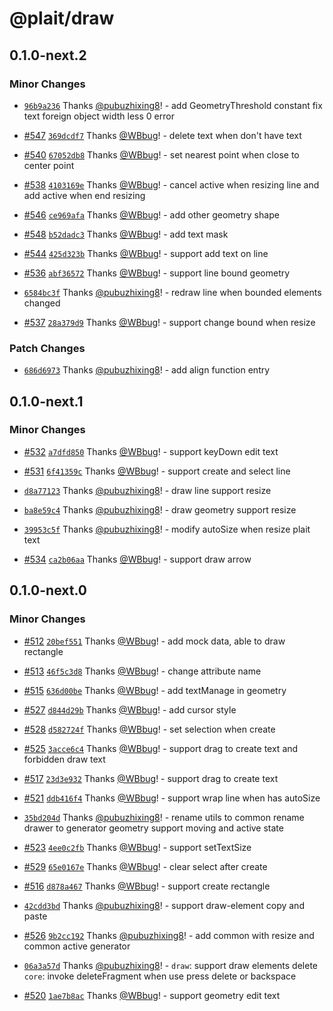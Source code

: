 # @plait/draw

## 0.1.0-next.2

### Minor Changes

-   [`96b9a236`](https://github.com/worktile/plait/commit/96b9a236b52207766627bbca357b64957e9e4c37) Thanks [@pubuzhixing8](https://github.com/pubuzhixing8)! - add GeometryThreshold constant
    fix text foreign object width less 0 error

*   [#547](https://github.com/worktile/plait/pull/547) [`369dcdf7`](https://github.com/worktile/plait/commit/369dcdf789f8f60cac144e483c761a5dc0006707) Thanks [@WBbug](https://github.com/WBbug)! - delete text when don't have text

-   [#540](https://github.com/worktile/plait/pull/540) [`67052db8`](https://github.com/worktile/plait/commit/67052db87e352fbf691ad2bc0904b22d3f2e1b86) Thanks [@WBbug](https://github.com/WBbug)! - set nearest point when close to center point

*   [#538](https://github.com/worktile/plait/pull/538) [`4103169e`](https://github.com/worktile/plait/commit/4103169e769bb833166d131386cd4fd0116490de) Thanks [@WBbug](https://github.com/WBbug)! - cancel active when resizing line and add active when end resizing

-   [#546](https://github.com/worktile/plait/pull/546) [`ce969afa`](https://github.com/worktile/plait/commit/ce969afabb146f3d0be01083e59c28f868d16a3c) Thanks [@WBbug](https://github.com/WBbug)! - add other geometry shape

*   [#548](https://github.com/worktile/plait/pull/548) [`b52dadc3`](https://github.com/worktile/plait/commit/b52dadc3ca405b343bd8f48d8cb2d95776df9f2e) Thanks [@WBbug](https://github.com/WBbug)! - add text mask

-   [#544](https://github.com/worktile/plait/pull/544) [`425d323b`](https://github.com/worktile/plait/commit/425d323ba02873f709cf5a41698bec197342485a) Thanks [@WBbug](https://github.com/WBbug)! - support add text on line

*   [#536](https://github.com/worktile/plait/pull/536) [`abf36572`](https://github.com/worktile/plait/commit/abf365723493220ae3c06461a93a38935272e1c7) Thanks [@WBbug](https://github.com/WBbug)! - support line bound geometry

-   [`6584bc3f`](https://github.com/worktile/plait/commit/6584bc3ffd5370c6409267ec2a2ab610809e9227) Thanks [@pubuzhixing8](https://github.com/pubuzhixing8)! - redraw line when bounded elements changed

*   [#537](https://github.com/worktile/plait/pull/537) [`28a379d9`](https://github.com/worktile/plait/commit/28a379d965550c11c32bd24ab09b71d9ed8eca3b) Thanks [@WBbug](https://github.com/WBbug)! - support change bound when resize

### Patch Changes

-   [`686d6973`](https://github.com/worktile/plait/commit/686d697307738441a6040fb7fe25eefd4da0f062) Thanks [@pubuzhixing8](https://github.com/pubuzhixing8)! - add align function entry

## 0.1.0-next.1

### Minor Changes

-   [#532](https://github.com/worktile/plait/pull/532) [`a7dfd850`](https://github.com/worktile/plait/commit/a7dfd850732c43f99aaff4e336bcda16768b93c0) Thanks [@WBbug](https://github.com/WBbug)! - support keyDown edit text

*   [#531](https://github.com/worktile/plait/pull/531) [`6f41359c`](https://github.com/worktile/plait/commit/6f41359c5e20162e0ce92eb34f9e0b396905d0df) Thanks [@WBbug](https://github.com/WBbug)! - support create and select line

-   [`d8a77123`](https://github.com/worktile/plait/commit/d8a771232a4fc8539abc2408646b55834af2b00c) Thanks [@pubuzhixing8](https://github.com/pubuzhixing8)! - draw line support resize

*   [`ba8e59c4`](https://github.com/worktile/plait/commit/ba8e59c4c6c7180ea3b9b7ec31a58075dd57f1ff) Thanks [@pubuzhixing8](https://github.com/pubuzhixing8)! - draw geometry support resize

-   [`39953c5f`](https://github.com/worktile/plait/commit/39953c5f8cac3f62b8418a9e46e33868c2b79794) Thanks [@pubuzhixing8](https://github.com/pubuzhixing8)! - modify autoSize when resize plait text

*   [#534](https://github.com/worktile/plait/pull/534) [`ca2b06aa`](https://github.com/worktile/plait/commit/ca2b06aaad052f352c56f1b323f721d35fd2c854) Thanks [@WBbug](https://github.com/WBbug)! - support draw arrow

## 0.1.0-next.0

### Minor Changes

-   [#512](https://github.com/worktile/plait/pull/512) [`20bef551`](https://github.com/worktile/plait/commit/20bef551c247029b99008b7eb79be632c088a981) Thanks [@WBbug](https://github.com/WBbug)! - add mock data, able to draw rectangle

*   [#513](https://github.com/worktile/plait/pull/513) [`46f5c3d8`](https://github.com/worktile/plait/commit/46f5c3d8a421b5e93ac0738b7bc061fd004f3d13) Thanks [@WBbug](https://github.com/WBbug)! - change attribute name

-   [#515](https://github.com/worktile/plait/pull/515) [`636d00be`](https://github.com/worktile/plait/commit/636d00bef8c3342271e22727638687ec09480925) Thanks [@WBbug](https://github.com/WBbug)! - add textManage in geometry

*   [#527](https://github.com/worktile/plait/pull/527) [`d844d29b`](https://github.com/worktile/plait/commit/d844d29badb86579b09838d9a3f3782b17905656) Thanks [@WBbug](https://github.com/WBbug)! - add cursor style

-   [#528](https://github.com/worktile/plait/pull/528) [`d582724f`](https://github.com/worktile/plait/commit/d582724f80e0499360c80aa797e22012eebf783f) Thanks [@WBbug](https://github.com/WBbug)! - set selection when create

*   [#525](https://github.com/worktile/plait/pull/525) [`3acce6c4`](https://github.com/worktile/plait/commit/3acce6c49c8be1e5f2942704e7a0093866952e9c) Thanks [@WBbug](https://github.com/WBbug)! - support drag to create text and forbidden draw text

-   [#517](https://github.com/worktile/plait/pull/517) [`23d3e932`](https://github.com/worktile/plait/commit/23d3e932663428a3e3b9ca67eb6940e9026269e4) Thanks [@WBbug](https://github.com/WBbug)! - support drag to create text

*   [#521](https://github.com/worktile/plait/pull/521) [`ddb416f4`](https://github.com/worktile/plait/commit/ddb416f4ad33b53cbed7d6257b834c3b2108b688) Thanks [@WBbug](https://github.com/WBbug)! - support wrap line when has autoSize

-   [`35bd204d`](https://github.com/worktile/plait/commit/35bd204d14045988163b9de7f3ad6ff0dabeed4a) Thanks [@pubuzhixing8](https://github.com/pubuzhixing8)! - rename utils to common
    rename drawer to generator
    geometry support moving and active state

*   [#523](https://github.com/worktile/plait/pull/523) [`4ee0c2fb`](https://github.com/worktile/plait/commit/4ee0c2fbd8938ad37945a3263e0ac1b02eb89aa0) Thanks [@WBbug](https://github.com/WBbug)! - support setTextSize

-   [#529](https://github.com/worktile/plait/pull/529) [`65e0167e`](https://github.com/worktile/plait/commit/65e0167e7e5247b5bca85a6ac14a325d4f9e680b) Thanks [@WBbug](https://github.com/WBbug)! - clear select after create

*   [#516](https://github.com/worktile/plait/pull/516) [`d878a467`](https://github.com/worktile/plait/commit/d878a467233b9f894a2fed562800eb6007cfbc3e) Thanks [@WBbug](https://github.com/WBbug)! - support create rectangle

-   [`42cdd3bd`](https://github.com/worktile/plait/commit/42cdd3bd692712c6a117b780a135fff863e4abed) Thanks [@pubuzhixing8](https://github.com/pubuzhixing8)! - support draw-element copy and paste

*   [#526](https://github.com/worktile/plait/pull/526) [`9b2cc192`](https://github.com/worktile/plait/commit/9b2cc192c0dca93aedb51b489f6d11e98e1ba6d5) Thanks [@pubuzhixing8](https://github.com/pubuzhixing8)! - add common with resize and common active generator

-   [`06a3a57d`](https://github.com/worktile/plait/commit/06a3a57deac23520b9a0b535e27ca7aaf1f0ef8b) Thanks [@pubuzhixing8](https://github.com/pubuzhixing8)! - `draw`: support draw elements delete
    `core`: invoke deleteFragment when use press delete or backspace

*   [#520](https://github.com/worktile/plait/pull/520) [`1ae7b8ac`](https://github.com/worktile/plait/commit/1ae7b8ac98e9bb3da0b97a768525ef1e3639842d) Thanks [@WBbug](https://github.com/WBbug)! - support geometry edit text
